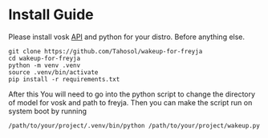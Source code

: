 # Install Guide
Please install vosk [API](https://repology.org/project/vosk-api/versions) and python for your distro. Before anything else.

```
git clone https://github.com/Tahosol/wakeup-for-freyja
cd wakeup-for-freyja
python -m venv .venv
source .venv/bin/activate
pip install -r requirements.txt
```

After this You will need to go into the python script to change the directory of model for vosk and path to freyja. Then you can make the script run on system boot by running
```
/path/to/your/project/.venv/bin/python /path/to/your/project/wakeup.py
```
